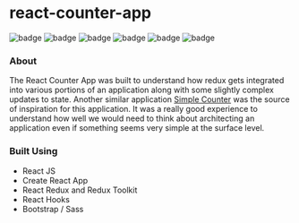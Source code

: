# react-counter-app
![badge](https://img.shields.io/badge/keyword-create--react--app-blue)
![badge](https://img.shields.io/badge/keyword-state--management-blue)
![badge](https://img.shields.io/badge/keyword-redux-blue)
![badge](https://img.shields.io/badge/keyword-color--picker-blue)
![badge](https://img.shields.io/badge/keyword-counter--app-blue)
![badge](https://img.shields.io/badge/keyword-redux--toolkit-blue)

### About
The React Counter App was built to understand how redux gets integrated into various portions of an application along with some slightly complex updates to state. Another similar application [Simple Counter](https://simplecounter.app/) was the source of inspiration for this application. It was a really good experience to understand how well we would need to think about architecting an application even if something seems very simple at the surface level.

### Built Using
- React JS
- Create React App
- React Redux and Redux Toolkit
- React Hooks
- Bootstrap / Sass
